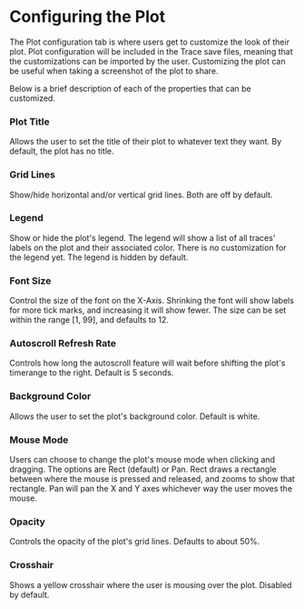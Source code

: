 # Configuring the Plot

The Plot configuration tab is where users get to customize the look of their plot. Plot configuration will be included in the Trace save files, meaning that the customizations can be imported by the user. Customizing the plot can be useful when taking a screenshot of the plot to share.

Below is a brief description of each of the properties that can be customized.



### Plot Title

Allows the user to set the title of their plot to whatever text they want. By default, the plot has no title.


### Grid Lines

Show/hide horizontal and/or vertical grid lines. Both are off by default.


### Legend

Show or hide the plot's legend. The legend will show a list of all traces' labels on the plot and their associated color. There is no customization for the legend yet. The legend is hidden by default.


### Font Size

Control the size of the font on the X-Axis. Shrinking the font will show labels for more tick marks, and increasing it will show fewer. The size can be set within the range [1, 99], and defaults to 12.


### Autoscroll Refresh Rate

Controls how long the autoscroll feature will wait before shifting the plot's timerange to the right. Default is 5 seconds.


### Background Color

Allows the user to set the plot's background color. Default is white.


### Mouse Mode

Users can choose to change the plot's mouse mode when clicking and dragging. The options are Rect (default) or Pan. Rect draws a rectangle between where the mouse is pressed and released, and zooms to show that rectangle. Pan will pan the X and Y axes whichever way the user moves the mouse.


### Opacity

Controls the opacity of the plot's grid lines. Defaults to about 50%.


### Crosshair

Shows a yellow crosshair where the user is mousing over the plot. Disabled by default.
